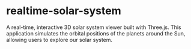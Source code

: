 # realtime-solar-system
A real-time, interactive 3D solar system viewer built with Three.js. This application simulates the orbital positions of the planets around the Sun, allowing users to explore our solar system.
